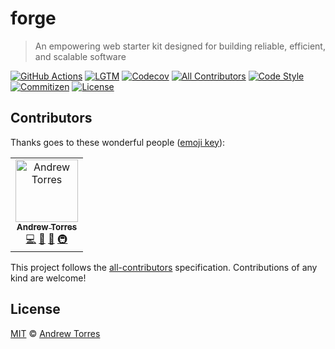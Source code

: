 # forge

> An empowering web starter kit designed for building reliable, efficient, and
> scalable software

[![GitHub Actions](https://flat.badgen.net/github/checks/ajtorres9/forge?label=build)](https://github.com/ajtorres9/forge/actions?workflow=CI)
[![LGTM](https://flat.badgen.net/lgtm/grade/g/ajtorres9/forge?label=code%20quality)](https://lgtm.com/projects/g/ajtorres9/forge)
[![Codecov](https://flat.badgen.net/codecov/c/github/ajtorres9/forge/master)](https://codecov.io/gh/ajtorres9/forge)<!-- ALL-CONTRIBUTORS-BADGE:START - Do not remove or modify this section -->
[![All Contributors](https://flat.badgen.net/badge/all%20contributors/1/orange)](#contributors)<!-- ALL-CONTRIBUTORS-BADGE:END -->
[![Code Style](https://flat.badgen.net/badge/code%20style/prettier/ff69b4)](https://github.com/prettier/prettier)
[![Commitizen](https://flat.badgen.net/badge/commitizen/friendly/green)](https://github.com/commitizen/cz-cli)
[![License](https://flat.badgen.net/github/license/ajtorres9/forge)](license)

## Contributors

Thanks goes to these wonderful people ([emoji key](https://allcontributors.org/docs/en/emoji-key)):

<!-- ALL-CONTRIBUTORS-LIST:START - Do not remove or modify this section -->
<!-- prettier-ignore-start -->
<!-- markdownlint-disable -->
<table>
  <tr>
    <td align="center"><a href="https://andrewjtorr.es"><img src="https://avatars1.githubusercontent.com/u/450495?v=4" width="100px;" alt="Andrew Torres"/><br /><sub><b>Andrew Torres</b></sub></a><br /><a href="https://github.com/ajtorres9/forge/commits?author=ajtorres9" title="Code">💻</a> <a href="https://github.com/ajtorres9/forge/commits?author=ajtorres9" title="Documentation">📖</a> <a href="#ideas-ajtorres9" title="Ideas, Planning, & Feedback">🤔</a> <a href="#infra-ajtorres9" title="Infrastructure (Hosting, Build-Tools, etc)">🚇</a></td>
  </tr>
</table>

<!-- markdownlint-enable -->
<!-- prettier-ignore-end -->

<!-- ALL-CONTRIBUTORS-LIST:END -->

This project follows the [all-contributors](https://allcontributors.org) specification. Contributions of any
kind are welcome!

## License

[MIT](license) &copy; [Andrew Torres](https://andrewjtorr.es)

